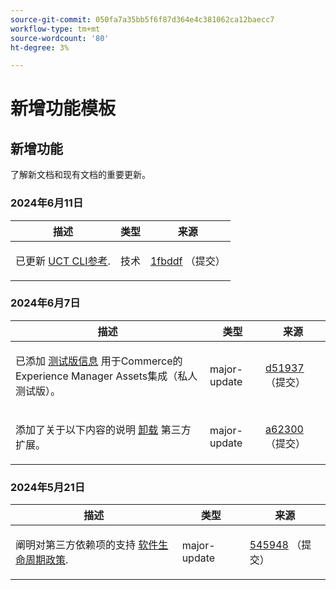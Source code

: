 ```yaml
---
source-git-commit: 050fa7a35bb5f6f87d364e4c381062ca12baecc7
workflow-type: tm+mt
source-wordcount: '80'
ht-degree: 3%

---
```

# 新增功能模板

## 新增功能

了解新文档和现有文档的重要更新。

### 2024年6月11日

<table style="table-layout:auto;">
  <thead>
    <tr>
      <th>描述</th>
      <th>类型</th>
      <th>来源</th>
    </tr>
  </thead>
  <tbody>
    <tr>
      <td><p>已更新 <a href="https://experienceleague.adobe.com/en/docs/commerce-operations/tools/cli-reference/uct">UCT CLI参考</a>.</p>
</td>
      <td>技术</td>
      <td><a href="https://github.com/AdobeDocs/commerce-operations.en/commit/1fbddf4ea05511c1aefe0cd0d8e8b2ebde7e00dd">1fbddf</a> （提交）</td>
    </tr>
  </tbody>
</table>

### 2024年6月7日

<table style="table-layout:auto;">
  <thead>
    <tr>
      <th>描述</th>
      <th>类型</th>
      <th>来源</th>
    </tr>
  </thead>
  <tbody>
    <tr>
      <td><p>已添加 <a href="https://experienceleague.adobe.com/en/docs/commerce-operations/release/beta">测试版信息</a> 用于Commerce的Experience Manager Assets集成（私人测试版）。</p>
</td>
      <td>major-update</td>
      <td><a href="https://github.com/AdobeDocs/commerce-operations.en/commit/d51937e25049f636a3b69f072a3fe4ba135766c2">d51937</a> （提交）</td>
    </tr>
    <tr>
      <td><p>添加了关于以下内容的说明 <a href="https://experienceleague.adobe.com/en/docs/commerce-operations/installation-guide/tutorials/extensions">卸载</a> 第三方扩展。</p>
</td>
      <td>major-update</td>
      <td><a href="https://github.com/AdobeDocs/commerce-operations.en/commit/a623002b366ae07eaabe9711946d7f8ceb3b9132">a62300</a> （提交）</td>
    </tr>
  </tbody>
</table><!-- date_group -->

### 2024年5月21日

<table style="table-layout:auto;">
  <thead>
    <tr>
      <th>描述</th>
      <th>类型</th>
      <th>来源</th>
    </tr>
  </thead>
  <tbody>
    <tr>
      <td><p>阐明对第三方依赖项的支持 <a href="https://experienceleague.adobe.com/en/docs/commerce-operations/release/planning/lifecycle-policy">软件生命周期政策</a>.</p>
</td>
      <td>major-update</td>
      <td><a href="https://github.com/AdobeDocs/commerce-operations.en/commit/5459488d4b512447aff810dca8d3b32a074d5c1e">545948</a> （提交）</td>
    </tr>
  </tbody>
</table><!-- date_group --><!-- month_group --><!-- year_group -->
